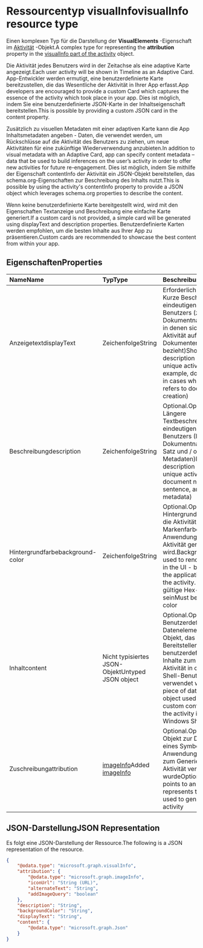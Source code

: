 # <a name="visualinfo-resource-type"></a><span data-ttu-id="9b287-101">Ressourcentyp visualInfo</span><span class="sxs-lookup"><span data-stu-id="9b287-101">visualInfo resource type</span></span>

<span data-ttu-id="9b287-102">Einen komplexen Typ für die Darstellung der **VisualElements** -Eigenschaft im [Aktivität](../resources/projectrome_activity.md) -Objekt.</span><span class="sxs-lookup"><span data-stu-id="9b287-102">A complex type for representing the **attribution** property in the [visualInfo part of the activity](../resources/projectrome_activity.md) object.</span></span>

<span data-ttu-id="9b287-103">Die Aktivität jedes Benutzers wird in der Zeitachse als eine adaptive Karte angezeigt.</span><span class="sxs-lookup"><span data-stu-id="9b287-103">Each user activity will be shown in Timeline as an Adaptive Card.</span></span> <span data-ttu-id="9b287-104">App-Entwickler werden ermutigt, eine benutzerdefinierte Karte bereitzustellen, die das Wesentliche der Aktivität in Ihrer App erfasst.</span><span class="sxs-lookup"><span data-stu-id="9b287-104">App developers are encouraged to provide a custom Card which captures the essence of the activity which took place in your app.</span></span> <span data-ttu-id="9b287-105">Dies ist möglich, indem Sie eine benutzerdefinierte JSON-Karte in der Inhaltseigenschaft bereitstellen.</span><span class="sxs-lookup"><span data-stu-id="9b287-105">This is possible by providing a custom JSON card in the content property.</span></span>

<span data-ttu-id="9b287-106">Zusätzlich zu visuellen Metadaten mit einer adaptiven Karte kann die App Inhaltsmetadaten angeben - Daten, die verwendet werden, um Rückschlüsse auf die Aktivität des Benutzers zu ziehen, um neue Aktivitäten für eine zukünftige Wiederverwendung anzubieten.</span><span class="sxs-lookup"><span data-stu-id="9b287-106">In addition to visual metadata with an Adaptive Card, app can specify content metadata – data that be used to build inferences on the user’s activity in order to offer new activities for future re-engagement.</span></span> <span data-ttu-id="9b287-107">Dies ist möglich, indem Sie mithilfe der Eigenschaft contentInfo der Aktivität ein JSON-Objekt bereitstellen, das schema.org-Eigenschaften zur Beschreibung des Inhalts nutzt.</span><span class="sxs-lookup"><span data-stu-id="9b287-107">This is possible by using the activity's contentInfo property to provide a JSON object which leverages schema.org properties to describe the content.</span></span>

<span data-ttu-id="9b287-108">Wenn keine benutzerdefinierte Karte bereitgestellt wird, wird mit den Eigenschaften Textanzeige und Beschreibung eine einfache Karte generiert.</span><span class="sxs-lookup"><span data-stu-id="9b287-108">If a custom card is not provided, a simple card will be generated using displayText and description properties.</span></span> <span data-ttu-id="9b287-109">Benutzerdefinierte Karten werden empfohlen, um die besten Inhalte aus Ihrer App zu präsentieren.</span><span class="sxs-lookup"><span data-stu-id="9b287-109">Custom cards are recommended to showcase the best content from within your app.</span></span>

## <a name="properties"></a><span data-ttu-id="9b287-110">Eigenschaften</span><span class="sxs-lookup"><span data-stu-id="9b287-110">Properties</span></span>

|<span data-ttu-id="9b287-111">Name</span><span class="sxs-lookup"><span data-stu-id="9b287-111">Name</span></span> | <span data-ttu-id="9b287-112">Typ</span><span class="sxs-lookup"><span data-stu-id="9b287-112">Type</span></span> | <span data-ttu-id="9b287-113">Beschreibung</span><span class="sxs-lookup"><span data-stu-id="9b287-113">Description</span></span>|
|:----|:------|:-----------|
|<span data-ttu-id="9b287-114">Anzeigetext</span><span class="sxs-lookup"><span data-stu-id="9b287-114">displayText</span></span> | <span data-ttu-id="9b287-115">Zeichenfolge</span><span class="sxs-lookup"><span data-stu-id="9b287-115">String</span></span> | <span data-ttu-id="9b287-116">Erforderlich.</span><span class="sxs-lookup"><span data-stu-id="9b287-116">Required.</span></span> <span data-ttu-id="9b287-117">Kurze Beschreibung der eindeutigen Aktivität des Benutzers (z. B. Dokumentname in Fällen, in denen sich eine Aktivität auf die Dokumenterstellung bezieht)</span><span class="sxs-lookup"><span data-stu-id="9b287-117">Short text description of the user's unique activity (for example, document name in cases where an activity refers to document creation)</span></span>|
|<span data-ttu-id="9b287-118">Beschreibung</span><span class="sxs-lookup"><span data-stu-id="9b287-118">description</span></span> | <span data-ttu-id="9b287-119">Zeichenfolge</span><span class="sxs-lookup"><span data-stu-id="9b287-119">String</span></span> | <span data-ttu-id="9b287-120">Optional.</span><span class="sxs-lookup"><span data-stu-id="9b287-120">Optional.</span></span> <span data-ttu-id="9b287-121">Längere Textbeschreibung der eindeutigen Aktivität des Benutzers (Beispiel: Dokumentname, erster Satz und / oder Metadaten)</span><span class="sxs-lookup"><span data-stu-id="9b287-121">Longer text description of the user's unique activity (example: document name, first sentence, and/or metadata)</span></span>|
|<span data-ttu-id="9b287-122">Hintergrundfarbe</span><span class="sxs-lookup"><span data-stu-id="9b287-122">background-color</span></span> | <span data-ttu-id="9b287-123">Zeichenfolge</span><span class="sxs-lookup"><span data-stu-id="9b287-123">String</span></span> | <span data-ttu-id="9b287-124">Optional.</span><span class="sxs-lookup"><span data-stu-id="9b287-124">Optional.</span></span> <span data-ttu-id="9b287-125">Hintergrundfarbe, mit der die Aktivität in der UI - Markenfarbe für die Anwendungsquelle der Aktivität gerendert wird.</span><span class="sxs-lookup"><span data-stu-id="9b287-125">Background color used to render the activity in the UI - brand color for the application source of the activity.</span></span> <span data-ttu-id="9b287-126">Muss eine gültige Hex-Farbe sein</span><span class="sxs-lookup"><span data-stu-id="9b287-126">Must be a valid hex color</span></span>|
|<span data-ttu-id="9b287-127">Inhalt</span><span class="sxs-lookup"><span data-stu-id="9b287-127">content</span></span> | <span data-ttu-id="9b287-128">Nicht typisiertes JSON-Objekt</span><span class="sxs-lookup"><span data-stu-id="9b287-128">Untyped JSON object</span></span> | <span data-ttu-id="9b287-129">Optional.</span><span class="sxs-lookup"><span data-stu-id="9b287-129">Optional.</span></span> <span data-ttu-id="9b287-130">Benutzerdefiniertes Datenelement - JSON-Objekt, das zum Bereitstellen benutzerdefinierter Inhalte zum Rendern der Aktivität in der Windows-Shell-Benutzeroberfläche verwendet wird</span><span class="sxs-lookup"><span data-stu-id="9b287-130">Custom piece of data - JSON object used to provide custom content to render the activity in the Windows Shell UI</span></span>|
|<span data-ttu-id="9b287-131">Zuschreibung</span><span class="sxs-lookup"><span data-stu-id="9b287-131">attribution</span></span> | <span data-ttu-id="9b287-132">[imageInfo](../resources/projectrome_imageinfo.md)</span><span class="sxs-lookup"><span data-stu-id="9b287-132">Added [imageInfo](../resources/projectrome_imageinfo.md)</span></span> | <span data-ttu-id="9b287-133">Optional.</span><span class="sxs-lookup"><span data-stu-id="9b287-133">Optional.</span></span> <span data-ttu-id="9b287-134">JSON-Objekt zur Darstellung eines Symbols, das die Anwendung darstellt, die zum Generieren der Aktivität verwendet wurde</span><span class="sxs-lookup"><span data-stu-id="9b287-134">Optional; URI that points to an icon which represents the application used to generate the activity</span></span>|

## <a name="json-representation"></a><span data-ttu-id="9b287-135">JSON-Darstellung</span><span class="sxs-lookup"><span data-stu-id="9b287-135">JSON Representation</span></span>

<span data-ttu-id="9b287-136">Es folgt eine JSON-Darstellung der Ressource.</span><span class="sxs-lookup"><span data-stu-id="9b287-136">The following is a JSON representation of the resource.</span></span>

<!-- {
  "blockType": "resource",
  "optionalProperties": [
    "attribution",
    "description",
    "backgroundColor",
    "content"
  ],
  "@odata.type": "microsoft.graph.visualInfo"
}-->

```json
{
    "@odata.type": "microsoft.graph.visualInfo",
    "attribution": {
        "@odata.type": "microsoft.graph.imageInfo",
        "iconUrl": "String (URL)",
        "alternateText": "String",
        "addImageQuery": "boolean"
    },
    "description": "String",
    "backgroundColor": "String",
    "displayText": "String",
    "content": {
        "@odata.type": "microsoft.graph.Json"
    }
}
```

<!-- uuid: 8fcb5dbc-d5aa-4681-8e31-b001d5168d79
2017-06-07 14:57:30 UTC -->
<!-- {
  "type": "#page.annotation",
  "description": "visualinfo resource",
  "keywords": "",
  "section": "documentation",
  "tocPath": ""
}-->
